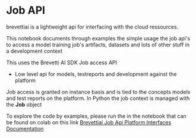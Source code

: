 # Job API

brevettiai is a lightweight api for interfacing with the cloud ressources.

This notebook documents through examples the simple usage the job api's to access a model training job's artifacts, datasets and lots of other stuff in a development context

This uses the Brevetti AI SDK Job access API

* Low level api for models, testreports and development against the platform

Job access is granted on instance basis and is tied to the concepts models and test reports on the platform. In Python the job context is managed with the **Job** object

To explore the code by examples, please run the in the notebook that can be found on colab on this link [Brevettiai Job Api Platform Interfaces Documentation](https://githubtocolab.com/criterion-ai/brevettiai-docs/blob/master/src/developers/python-sdk-brevettiai/brevettiai_job_api_platform_interfaces_documentation.ipynb)

